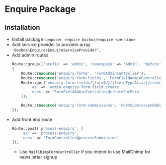 # Enquire Package

## Installation

- Install package `composer require bozboz/enquire <version>`
- Add service provider to provider array `'Bozboz\Enquire\EnquireServiceProvider',`
- Add admin routes
	```php
	Route::group(['prefix' => 'admin', 'namespace' => 'Admin', 'before' => 'auth'], function()
	{
		Route::resource('enquiry-forms', 'FormAdminController');
		Route::resource('enquiry-form-fields', 'FormFieldAdminController');
		Route::get('enquiry-form-fields/{formId}/{fieldTypeAlias}/create', [
			'as' => 'admin.enquiry-form-field.create',
			'uses' => 'FormFieldAdminController@createForForm'
		]);

		Route::resource('enquiry-form-submissions', 'FormSubmissionAdminController');
	});
	```
- Add front end route
	```php
	Route::post('process-enquiry', [
		'as' => 'process-enquiry',
		'uses' => 'FormController@processSubmission'
	]);
	```
    - Use `MailChimpFormController` if you intend to use MailChimp for news letter signup